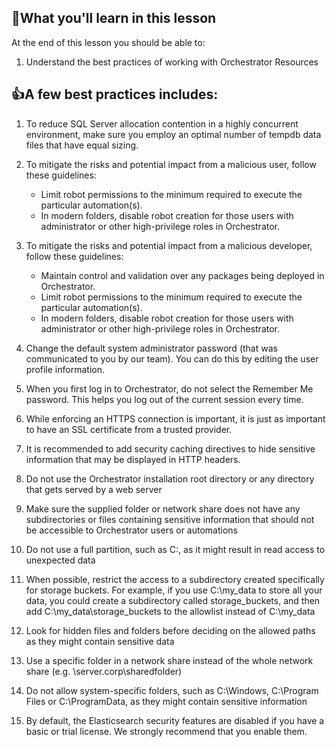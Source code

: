 ## 🤔What you'll learn in this lesson

At the end of this lesson you should be able to:

1. Understand the best practices of working with Orchestrator Resources

## 👍A few best practices includes:

1. To reduce SQL Server allocation contention in a highly concurrent environment, make sure you employ an optimal number of tempdb data files that have equal sizing.

2. To mitigate the risks and potential impact from a malicious user, follow these guidelines:
    
    - Limit robot permissions to the minimum required to execute the particular automation(s).
    - In modern folders, disable robot creation for those users with administrator or other high-privilege roles in Orchestrator.
    
3. To mitigate the risks and potential impact from a malicious developer, follow these guidelines:
    
    - Maintain control and validation over any packages being deployed in Orchestrator.
    - Limit robot permissions to the minimum required to execute the particular automation(s).
    - In modern folders, disable robot creation for those users with administrator or other high-privilege roles in Orchestrator.
    
4. Change the default system administrator password (that was communicated to you by our team). You can do this by editing the user profile information.

5. When you first log in to Orchestrator, do not select the Remember Me password. This helps you log out of the current session every time.

6. While enforcing an HTTPS connection is important, it is just as important to have an SSL certificate from a trusted provider.

7. It is recommended to add security caching directives to hide sensitive information that may be displayed in HTTP headers.

8. Do not use the Orchestrator installation root directory or any directory that gets served by a web server

9. Make sure the supplied folder or network share does not have any subdirectories or files containing sensitive information that should not be accessible to Orchestrator users or automations

10. Do not use a full partition, such as C:\, as it might result in read access to unexpected data

11. When possible, restrict the access to a subdirectory created specifically for storage buckets. For example, if you use C:\my_data to store all your data, you could create a subdirectory called storage_buckets, and then add C:\my_data\storage_buckets to the allowlist instead of C:\my_data

12. Look for hidden files and folders before deciding on the allowed paths as they might contain sensitive data

13. Use a specific folder in a network share instead of the whole network share (e.g. \\server.corp\sharedfolder)

14. Do not allow system-specific folders, such as C:\Windows, C:\Program Files or C:\ProgramData, as they might contain sensitive information

15. By default, the Elasticsearch security features are disabled if you have a basic or trial license. We strongly recommend that you enable them.